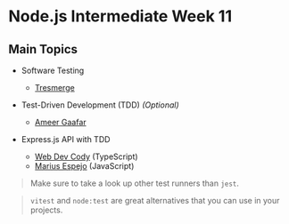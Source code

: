 # Node.js Intermediate Week 11

## Main Topics

* Software Testing
    - [Tresmerge](https://www.youtube.com/playlist?list=PLzNfs-3kBUJllCa8_6pLYDMnIlg6Lfvu4)

* Test-Driven Development (TDD) _(Optional)_
    - [Ameer Gaafar](https://www.youtube.com/playlist?list=PLZPHP6RGS50NtpHLee-eInDbFqy3P303g)

* Express.js API with TDD
    - [Web Dev Cody](https://www.youtube.com/playlist?list=PL6x5Q-Sj_BlaMDB3kZ26R221wsA5HPgJR) (TypeScript)
    - [Marius Espejo](https://www.youtube.com/watch?v=M44umyYPiuo) (JavaScript)


> Make sure to take a look up other test runners than `jest`.

> `vitest` and `node:test` are great alternatives that you can use in your projects.

